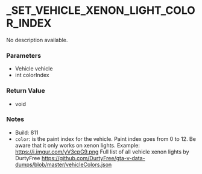 # _SET_VEHICLE_XENON_LIGHT_COLOR_INDEX

No description available.

### Parameters
* Vehicle vehicle
* int colorIndex

### Return Value
* void

### Notes
* Build: 811
* `color`: is the paint index for the vehicle.
Paint index goes from 0 to 12.
Be aware that it only works on xenon lights. Example: https://i.imgur.com/yV3cpG9.png
Full list of all vehicle xenon lights by DurtyFree https://github.com/DurtyFree/gta-v-data-dumps/blob/master/vehicleColors.json

